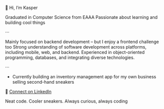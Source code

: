 👋 Hi, I’m Kasper

Graduated in Computer Science from EAAA
Passionate about learning and building cool things

⋅⋅⋅

Mainly focused on backend development – but I enjoy a frontend challenge too
Strong understanding of software development across platforms, including mobile, web, and backend. 
Experienced in object-oriented programming, databases, and integrating diverse technologies.

⋅⋅⋅

- Currently building an inventory management app for my own business selling second-hand sneakers

💼 [Connect on LinkedIn](https://www.linkedin.com/in/kasperjonassen)

Neat code. Cooler sneakers.
Always curious, always coding
<!---
kappertherapper/kappertherapper is a ✨ special ✨ repository because its `README.md` (this file) appears on your GitHub profile.
You can click the Preview link to take a look at your changes.
--->
